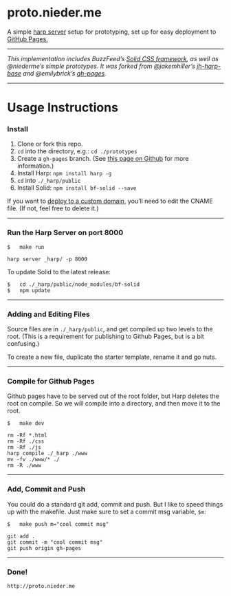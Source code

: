 # proto.nieder.me

A simple [harp server](http://harpjs.com) setup for prototyping, set up for easy deployment to [GitHub Pages.](https://help.github.com/articles/creating-project-pages-manually/) 

***

_This implementation includes BuzzFeed’s [Solid CSS framework](http://github.com/buzzfeed/solid), as well as @niederme’s simple prototypes. It was forked from @jakemhiller’s [jh-harp-base](https://github.com/jakemhiller/jh-harp-base) and @emilybrick’s [gh-pages](https://github.com/emilybrick/prototypes/tree/gh-pages)._

***

# Usage Instructions

### Install

1. Clone or fork this repo.
2. `cd` into the directory, e.g.: `cd ./prototypes`
3. Create a `gh-pages` branch. (See [this page on Github](https://help.github.com/articles/creating-project-pages-manually/) for more information.)
3. Install Harp: `npm install harp -g`
4. `cd` into `./_harp/public`
5. Install Solid: `npm install bf-solid --save`

If you want to [deploy to a custom domain](https://help.github.com/articles/setting-up-a-custom-domain-with-github-pages/), you’ll need to edit the CNAME file. (If not, feel free to delete it.)

***

### Run the Harp Server on port 8000

	$	make run
    
	harp server _harp/ -p 8000

To update Solid to the latest release:

	$	cd ./_harp/public/node_modules/bf-solid
	$	npm update

***

### Adding and Editing Files
Source files are in `./_harp/public`, and get compiled up two levels to the root. (This is a requirement for publishing to Github Pages, but is a bit confusing.)

To create a new file, duplicate the starter template, rename it and go nuts.

***

### Compile for Github Pages
Github pages have to be served out of the root folder, but Harp deletes the root on compile. So we will compile into a directory, and then move it to the root.

	$ 	make dev
	
	rm -Rf *.html
	rm -Rf ./css
	rm -Rf ./js
	harp compile ./_harp ./www
	mv -fv ./www/* ./
	rm -R ./www

***

### Add, Commit and Push
You could do a standard git add, commit and push. But I like to speed things up with the makefile. Just make sure to set a commit msg variable, `$m`:

	$	make push m="cool commit msg"

	git add .
	git commit -m "cool commit msg"
	git push origin gh-pages

***
	
### Done!

	http://proto.nieder.me